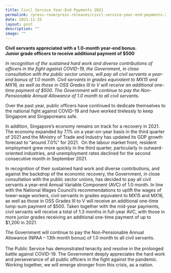 ```yaml
---
title: Civil Service Year‑End Payments 2021
permalink: /press-room/press-releases/civil-service-year-end-payments-2021/
date: 2021-11-25
layout: post
description: ""
image: ""
---
```

**Civil servants appreciated with a 1.0-month year-end bonus.  
Junior grade officers to receive additional payment of $500** 

_In recognition of the sustained hard work and diverse contributions of officers in the fight against COVID-19, the Government, in close consultation with the public sector unions, will pay all civil servants a year-end bonus of 1.0 month. Civil servants in grades equivalent to MX15 and MX16, as well as those in OSS Grades III to V will receive an additional one-time payment of $500. The Government will continue to pay the Non-Pensionable Annual Allowance of 1.0 month to all civil servants._  
  
Over the past year, public officers have continued to dedicate themselves to the national fight against COVID-19 and have worked tirelessly to keep Singapore and Singaporeans safe.  
  
In addition, Singapore’s economy remains on track for a recovery in 2021. The economy expanded by 7.1% on a year-on-year basis in the third quarter of 2021 and the Ministry of Trade and Industry has updated its GDP growth forecast to “around 7.0%” for 2021.  On the labour market front, resident employment grew more quickly in the third quarter, particularly in outward-oriented industries, and unemployment rates declined for the second consecutive month in September 2021.   
  
In recognition of their sustained hard work and diverse contributions, and against the backdrop of the economic recovery, the Government, in close consultation with the public sector unions, has decided to pay all civil servants a year-end Annual Variable Component (AVC) of 1.0 month. In line with the National Wages Council’s recommendations to uplift the wages of lower-wage workers, civil servants in grades equivalent to MX15 and MX16, as well as those in OSS Grades III to V will receive an additional one-time lump-sum payment of $500. Taken together with the mid-year payments, civil servants will receive a total of 1.3 months in full-year AVC, with those in more junior grades receiving an additional one-time payment of up to $1,200 in 2021.  
  
The Government will continue to pay the Non-Pensionable Annual Allowance (NPAA – 13th month bonus) of 1.0 month to all civil servants.  
   
The Public Service has demonstrated tenacity and resolve in the prolonged battle against COVID-19. The Government deeply appreciates the hard work and perseverance of all public officers in the fight against the pandemic. Working together, we will emerge stronger from this crisis, as a nation.